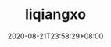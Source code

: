 ---
title: "liqiangxo"
date: 2020-08-21T23:58:29+08:00
description: "My portfolio, repos, works overview page"
link: https://github.com/liqiangxo/liqiangxo
repo: https://github.com/liqiangxo/liqiangxo
pinned: true
thumb: feature3/18162579.jpg
weight: 1
---